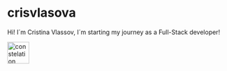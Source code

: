 ﻿# crisvlasova
Hi! I´m Cristina Vlassov, I´m starting my journey as a Full-Stack developer!

<a href='https://github.com/crisvlasova' alt='profile'> <img src='https://img.icons8.com/external-filled-outline-berkahicon/344/external-Constellation-astronomy-filled-outline-berkahicon.png' alt='constelation' width='50px' /> </a>
